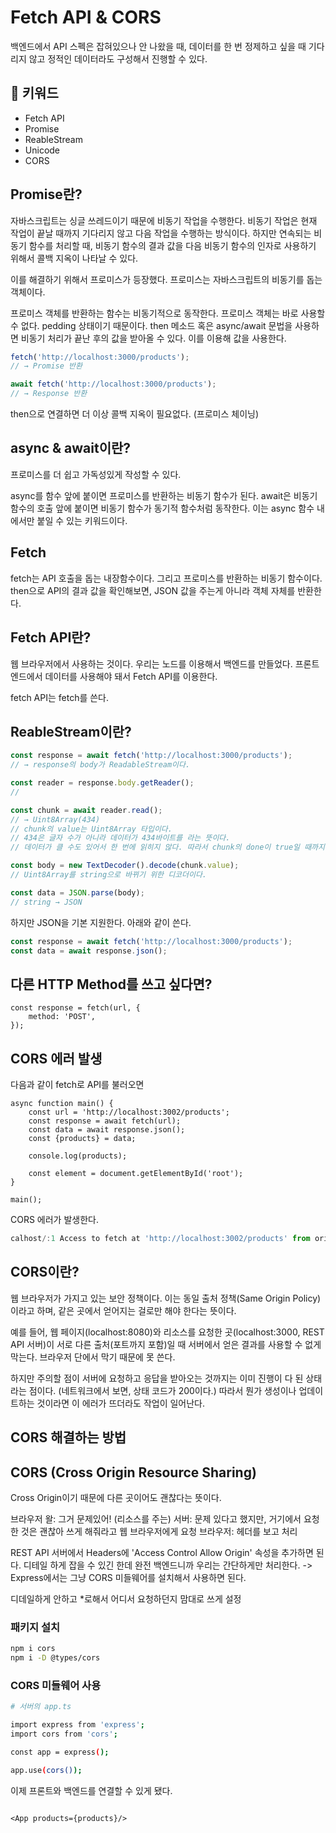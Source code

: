 # Fetch API & CORS

백엔드에서 API 스펙은 잡혀있으나 안 나왔을 때, 데이터를 한 번 정제하고 싶을 때 기다리지 않고 정적인 데이터라도 구성해서 진행할 수 있다.

## :whale2: 키워드

* Fetch API
* Promise
* ReableStream
* Unicode
* CORS

## Promise란?

자바스크립트는 싱글 쓰레드이기 때문에 비동기 작업을 수행한다. 비동기 작업은 현재 작업이 끝날 때까지 기다리지 않고 다음 작업을 수행하는 방식이다.
하지만 연속되는 비동기 함수를 처리할 때, 비동기 함수의 결과 값을 다음 비동기 함수의 인자로 사용하기 위해서 콜백 지옥이 나타날 수 있다.

이를 해결하기 위해서 프로미스가 등장했다. 프로미스는 자바스크립트의 비동기를 돕는 객체이다.

프로미스 객체를 반환하는 함수는 비동기적으로 동작한다. 프로미스 객체는 바로 사용할 수 없다. pedding 상태이기 때문이다.
then 메소드 혹은 async/await 문법을 사용하면 비동기 처리가 끝난 후의 값을 받아올 수 있다. 이를 이용해 값을 사용한다.

```javascript
fetch('http://localhost:3000/products');
// → Promise 반환

await fetch('http://localhost:3000/products');
// → Response 반환
```

then으로 연결하면 더 이상 콜백 지옥이 필요없다. (프로미스 체이닝)

## async & await이란?

프로미스를 더 쉽고 가독성있게 작성할 수 있다.

async를 함수 앞에 붙이면 프로미스를 반환하는 비동기 함수가 된다.
await은 비동기 함수의 호출 앞에 붙이면 비동기 함수가 동기적 함수처럼 동작한다. 이는 async 함수 내에서만 붙일 수 있는 키워드이다.

## Fetch

fetch는 API 호출을 돕는 내장함수이다. 그리고 프로미스를 반환하는 비동기 함수이다.
then으로 API의 결과 값을 확인해보면, JSON 값을 주는게 아니라 객체 자체를 반환한다.

## Fetch API란?

웹 브라우저에서 사용하는 것이다. 우리는 노드를 이용해서 백엔드를 만들었다. 프론트엔드에서 데이터를 사용해야 돼서 Fetch API를 이용한다.

fetch API는 fetch를 쓴다.

## ReableStream이란?

```javascript
const response = await fetch('http://localhost:3000/products');
// → response의 body가 ReadableStream이다.

const reader = response.body.getReader();
//

const chunk = await reader.read();
// → Uint8Array(434)  
// chunk의 value는 Uint8Array 타입이다.
// 434은 글자 수가 아니라 데이터가 434바이트를 라는 뜻이다. 
// 데이터가 클 수도 있어서 한 번에 읽히지 않다. 따라서 chunk의 done이 true일 때까지 반복해서 읽어야 한다.

const body = new TextDecoder().decode(chunk.value);
// Uint8Array를 string으로 바뀌기 위한 디코더이다.

const data = JSON.parse(body);
// string → JSON
```

하지만 JSON을 기본 지원한다. 아래와 같이 쓴다.

```javascript
const response = await fetch('http://localhost:3000/products');
const data = await response.json();
```

## 다른 HTTP Method를 쓰고 싶다면?

```javscript
const response = fetch(url, {
    method: 'POST',
});
```

## CORS 에러 발생

다음과 같이 fetch로 API를 불러오면

```tsx
async function main() {
    const url = 'http://localhost:3002/products';
    const response = await fetch(url);
    const data = await response.json();
    const {products} = data;

    console.log(products);

    const element = document.getElementById('root');
}

main();
```

CORS 에러가 발생한다.

```javascript
calhost/:1 Access to fetch at 'http://localhost:3002/products' from origin 'http://localhost:8080' has been blocked by CORS policy: No 'Access-Control-Allow-Origin' header is present on the requested resource. If an opaque response serves your needs, set the request's mode to 'no-cors' to fetch the resource with CORS disabled.
```

## CORS이란?

웹 브라우저가 가지고 있는 보안 정책이다. 이는 동일 출처 정책(Same Origin Policy)이라고 하며, 같은 곳에서 얻어지는 걸로만 해야 한다는 뜻이다.

예를 들어, 웹 페이지(localhost:8080)와 리소스를 요청한 곳(localhost:3000, REST API 서버)이 서로 다른 출처(포트까지 포함)일 때 서버에서 얻은 결과를 사용할 수 없게 막는다. 브라우저 단에서 막기 때문에 못 쓴다.

하지만 주의할 점이 서버에 요청하고 응답을 받아오는 것까지는 이미 진행이 다 된 상태라는 점이다. (네트워크에서 보면, 상태 코드가 200이다.)
따라서 뭔가 생성이나 업데이트하는 것이라면 이 에러가 뜨더라도 작업이 일어난다.

## CORS 해결하는 방법

## CORS (Cross Origin Resource Sharing)

Cross Origin이기 때문에 다른 곳이어도 괜찮다는 뜻이다.

브라우저 왈: 그거 문제있어!
(리소스를 주는) 서버: 문제 있다고 했지만, 거기에서 요청한 것은 괜찮아 쓰게 해줘라고 웹 브라우저에게 요청
브라우저: 헤더를 보고 처리

REST API 서버에서 Headers에 'Access Control Allow Origin' 속성을 추가하면 된다.
디테일 하게 잡을 수 있긴 한데 완전 백엔드니까 우리는 간단하게만 처리한다. -> Express에서는 그냥 CORS 미들웨어를 설치해서 사용하면 된다.

디데일하게 안하고 *로해서 어디서 요청하던지 맘대로 쓰게 설정

### 패키지 설치

```bash
npm i cors
npm i -D @types/cors
```

### CORS 미들웨어 사용

```bash
# 서버의 app.ts

import express from 'express';
import cors from 'cors';

const app = express();

app.use(cors());
```

이제 프론트와 백엔드를 연결할 수 있게 됐다.

```tsx

<App products={products}/>
```

